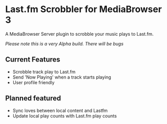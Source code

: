 Last.fm Scrobbler for MediaBrowser 3
================

A MediaBrowser Server plugin to scrobble your music plays to Last.fm.

*Please note this is a very Alpha build. There will be bugs*


## Current Features ##
- Scrobble track play to Last.fm
- Send 'Now Playing'  when a track starts playing
- User profile friendly

## Planned featured ##
- Sync loves between local content and Lastfm
- Update local play counts with Last.fm play counts
